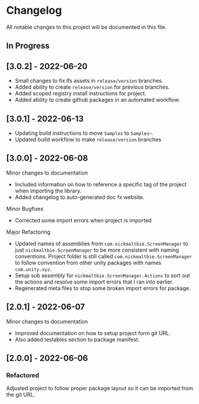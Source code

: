 # Changelog

All notable changes to this project will be documented in this file.

## In Progress

## [3.0.2] - 2022-06-20

* Small changes to fix lfs assets in `release/version` branches.
* Added ability to create `release/version` for previous branches.
* Added scoped registry install instructions for project.
* Added ability to create github packages in an automated workflow.

## [3.0.1] - 2022-06-13

* Updating build instructions to move `Samples` to `Samples~`.
* Updated build workflow to make `release/version` branches

## [3.0.0] - 2022-06-08

Minor changes to documentation
* Included information on how to reference a specific tag of the project
    when importing the library.
* Added changelog to auto-generated doc fx website.

Minor Bugfixes
* Corrected some import errors when project is imported

Major Refactoring
* Updated names of assemblies from `com.nickmaltbie.ScreenManager` to just
    `nickmaltbie.ScreenManager` to be more consistent with naming conventions.
    Project folder is still called `com.nickmaltbie.ScreenManager` to follow
    convention from other unity packages with names `com.unity.xyz`.
* Setup sub assembly for `nickmaltbie.ScreenManager.Actions` to sort out the
    actions and resolve some import errors that I ran into earlier.
* Regenerated meta files to stop some broken import errors for package.

## [2.0.1] - 2022-06-07

Minor changes to documentation
* Improved documentation on how to setup project form git URL.
* Also added testables section to package manifest.

## [2.0.0] - 2022-06-06

### Refactored

Adjusted project to follow proper package layout so it can be imported from the
git URL.
